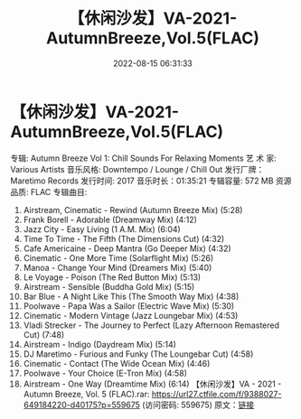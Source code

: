 ﻿---
title: 【休闲沙发】VA-2021-AutumnBreeze,Vol.5(FLAC)
date: 2022-08-15 06:31:33
categories: 古典音乐、新世纪、纯音雅乐
tags: 纯音雅乐
---
# 【休闲沙发】VA-2021-AutumnBreeze,Vol.5(FLAC)

专辑: Autumn Breeze Vol 1: Chill Sounds For
Relaxing Moments
艺 术 家: Various Artists
音乐风格: Downtempo / Lounge / Chill Out
发行厂牌：Maretimo Records
发行时间: 2017
音乐时长：01:35:21
专辑容量: 572 MB
资源品质: FLAC
专辑曲目:
01. Airstream, Cinematic - Rewind (Autumn Breeze Mix) (5:28)
02. Frank Borell - Adorable (Dreamway Mix) (4:12)
03. Jazz City - Easy Living (1 A.M. Mix) (6:04)
04. Time To Time - The Fifth (The Dimensions Cut) (4:32)
05. Cafe Americaine - Deep Mantra (Go Deeper Mix) (4:32)
06. Cinematic - One More Time (Solarflight Mix) (5:26)
07. Manoa - Change Your Mind (Dreamers Mix) (5:40)
08. Le Voyage - Poison (The Red Button Mix) (5:13)
09. Airstream - Sensible (Buddha Gold Mix) (5:15)
10. Bar Blue - A Night Like This (The Smooth Way Mix) (4:38)
11. Poolwave - Papa Was a Sailor (Electric Wave Mix) (5:30)
12. Cinematic - Modern Vintage (Jazz Loungebar Mix) (4:53)
13. Vladi Strecker - The Journey to Perfect (Lazy Afternoon
Remastered Cut) (7:48)
14. Airstream - Indigo (Daydream Mix) (5:14)
15. DJ Maretimo - Furious and Funky (The Loungebar Cut)
(4:58)
16. Cinematic - Contact (The Wide Ocean Mix) (4:46)
17. Poolwave - Your Choice (E-Tron Mix) (4:58)
18. Airstream - One Way (Dreamtime Mix) (6:14)
【休闲沙发】VA - 2021 - Autumn Breeze, Vol. 5 (FLAC).rar: https://url27.ctfile.com/f/9388027-649184220-d40175?p=559675
(访问密码: 559675)
原文：[链接](https://blog.sina.com.cn/s/blog_1647c7e7601030yv9.html)